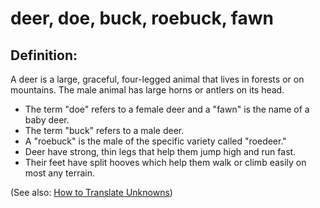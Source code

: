# deer, doe, buck, roebuck, fawn #

## Definition: ##

A deer is a large, graceful, four-legged animal that lives in forests or on mountains. The male animal has large horns or antlers on its head.

* The term "doe" refers to a female deer and a "fawn" is the name of a baby deer.
* The term "buck" refers to a male deer.
* A "roebuck" is the male of the specific variety called "roedeer."
* Deer have strong, thin legs that help them jump high and run fast.
* Their feet have split hooves which help them walk or climb easily on most any terrain.

(See also: [How to Translate Unknowns](https://git.door43.org/Door43/en-ta-translate-vol1/src/master/content/translate_unknown.md))

## 